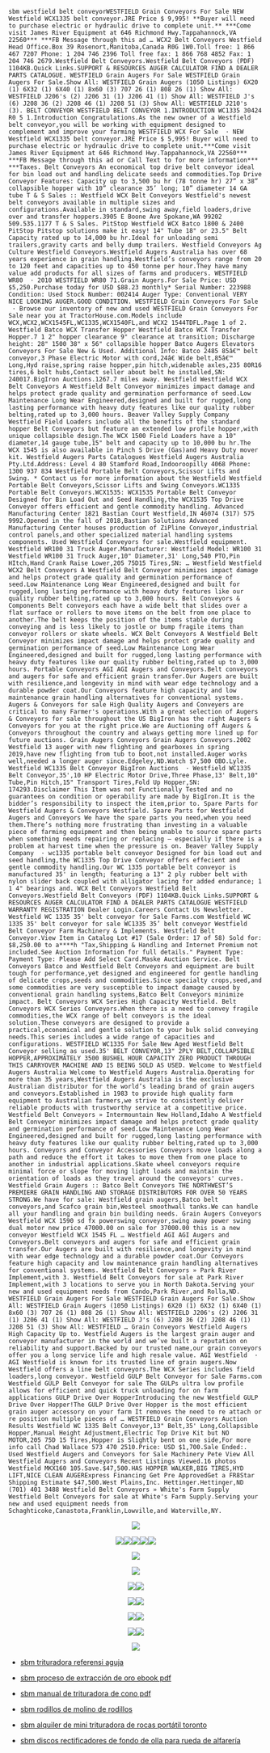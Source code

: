 
```
sbm westfield belt conveyorWESTFIELD Grain Conveyors For Sale NEW Westfield WCX1335 belt conveyor.JRE Price $ 9,995! **Buyer will need to purchase electric or hydraulic drive to complete unit.** ***Come visit James River Equipment at 646 Richmond Hwy.Tappahannock,VA 22560*** ***FB Message through this ad … WCX2 Belt Conveyors Westfield Head Office.Box 39 Rosenort,Manitoba,Canada R0G 1W0.Toll free: 1 866 467 7207 Phone: 1 204 746 2396 Toll free fax: 1 866 768 4852 Fax: 1 204 746 2679.Westfield Belt Conveyors.Westfield Belt Conveyors (PDF) 1104KB.Quick Links.SUPPORT & RESOURCES AUGER CALCULATOR FIND A DEALER PARTS CATALOGUE. WESTFIELD Grain Augers For Sale WESTFIELD Grain Augers For Sale.Show All: WESTFIELD Grain Augers (1050 Listings) 6X20 (1) 6X32 (1) 6X40 (1) 8x60 (3) 707 26 (1) 808 26 (1) Show All: WESTFIELD J206's (2) J206 31 (1) J206 41 (1) Show All: WESTFIELD J's (6) J208 36 (2) J208 46 (1) J208 51 (3) Show All: WESTFIELD J210's (3). BELT CONVEYOR WESTFIELD BELT CONVEYOR 1.INTRODUCTION WC1335 30424 R0 5 1.Introduction Congratulations.As the new owner of a Westfield belt conveyor,you will be working with equipment designed to complement and improve your farming WESTFIELD WCX For Sale  · NEW Westfield WCX1335 belt conveyor.JRE Price $ 5,995! Buyer will need to purchase electric or hydraulic drive to complete unit.***Come visit James River Equipment at 646 Richmond Hwy.Tappahannock,VA 22560*** ***FB Message through this ad or Call Text to for more information*** ***Taxes. Belt Conveyors An economical top drive belt conveyor ideal for bin load out and handling delicate seeds and commodities.Top Drive Conveyor Features: Capacity up to 3,500 bu hr (78 tonne hr) 27” x 38” collapsible hopper with 10” clearance 35’ long; 10” diameter 14 GA tube T & S Sales :: Westfield WCX Belt Conveyors Westfield's newest belt conveyors available in multiple sizes and configurations.Available in standard,swing away,field loaders,drive over and transfer hoppers.3905 E Boone Ave Spokane,WA 99202 509.535.1177 T & S Sales. PitStop Westfield WCX Batco 1800 & 2400 PitStop Pitstop solutions make it easy! 14" Tube 18" or 23.5" Belt Capacity rated up to 14,000 bu hr.Ideal for unloading semi trailers,gravity carts and belly dump trailers. Westfield Conveyors Ag Culture Westfield Conveyors.Westfield Augers Australia has over 68 years experience in grain handling.Westfield’s conveyors range from 20 to 120 feet and capacities up to 450 tonne per hour.They have many value add products for all sizes of farms and producers. WESTFIELD WR80  · 2010 WESTFIELD WR80 71.Grain Augers.For Sale Price: USD $5,250.Purchase today for USD $88.23 monthly* Serial Number: 223988 Condition: Used Stock Number: 002414 Auger Type: Conventional VERY NICE LOOKING AUGER.GOOD CONDITION. WESTFIELD Grain Conveyors For Sale  · Browse our inventory of new and used WESTFIELD Grain Conveyors For Sale near you at TractorHouse.com.Models include WCX,WCX2,WCX1545FL,WC1335,WCX1540FL,and WCX2 1544TDFL.Page 1 of 2. Westfield Batco WCX Transfer Hopper Westfield Batco WCX Transfer Hopper.7 1 2" hopper clearance 9" clearance at transition; Discharge height: 28" 1500 38" x 56" collapsible hopper Batco Augers Elevators Conveyors For Sale New & Used. Additional Info: Batco 2485 85â€™ belt conveyor,3 Phase Electric Motor with cord,24â€ Wide belt,85â€™ Long,Hyd raise,spring raise hopper,pin hitch,widenable axles,235 80R16 tires,6 bolt hubs,Contact seller about belt he installed,SN: 240017.BigIron Auctions.1267.7 miles away. Westfield Westfield WCX Belt Conveyors A Westfield Belt Conveyor minimizes impact damage and helps protect grade quality and germination performance of seed.Low Maintenance Long Wear Engineered,designed and built for rugged,long lasting performance with heavy duty features like our quality rubber belting,rated up to 3,000 hours. Beaver Valley Supply Company Westfield Field Loaders include all the benefits of the standard hopper Belt Conveyors but feature an extended low profile hopper,with unique collapsible design.The WCX 1500 Field Loaders have a 10" diameter,14 gauge tube,15" belt and capacity up to 10,000 bu hr.The WCX 1545 is also available in Pinch S Drive (Gas)and Heavy Duty mover kit. Westfield Augers Parts Catalogues Westfield Augers Australia Pty.Ltd.Address: Level 4 80 Stamford Road,Indooroopilly 4068 Phone: 1300 937 834 Westfield Portable Belt Conveyors,Scissor Lifts and Swing. * Contact us for more information about the Westfield Westfield Portable Belt Conveyors,Scissor Lifts and Swing Conveyors.WC1335 Portable Belt Conveyors.WCX1535: WCX1535 Portable Belt Conveyor Designed for Bin Load Out and Seed Handling,the WCX1535 Top Drive Conveyor offers efficient and gentle commodity handling. Advanced Manufacturing Center 1821 Bastian Court Westfield,IN 46074 (317) 575 9992.Opened in the fall of 2018,Bastian Solutions Advanced Manufacturing Center houses production of ZiPline Conveyor,industrial control panels,and other specialized material handling systems components. Used Westfield Conveyors for sale.Westfield equipment. Westfield WR100 31 Truck Auger.Manufacturer: Westfield Model: WR100 31 Westfield WR100 31 Truck Auger,10" Diameter,31' Long,540 PTO,Pin HItch,Hand Crank Raise Lower,205 75D15 Tires,SN: … Westfield Westfield WCX2 Belt Conveyors A Westfield Belt Conveyor minimizes impact damage and helps protect grade quality and germination performance of seed.Low Maintenance Long Wear Engineered,designed and built for rugged,long lasting performance with heavy duty features like our quality rubber belting,rated up to 3,000 hours. Belt Conveyors & Components Belt conveyors each have a wide belt that slides over a flat surface or rollers to move items on the belt from one place to another.The belt keeps the position of the items stable during conveying and is less likely to jostle or bump fragile items than conveyor rollers or skate wheels. WCX Belt Conveyors A Westfield Belt Conveyor minimizes impact damage and helps protect grade quality and germination performance of seed.Low Maintenance Long Wear Engineered,designed and built for rugged,long lasting performance with heavy duty features like our quality rubber belting,rated up to 3,000 hours. Portable Conveyors AGI AGI Augers and Conveyors.Belt conveyors and augers for safe and efficient grain transfer.Our Augers are built with resilience,and longevity in mind with wear edge technology and a durable powder coat.Our Conveyors feature high capacity and low maintenance grain handling alternatives for conventional systems. Augers & Conveyors for sale High Quality Augers and Conveyers are critical to many Farmer's operations.With a great selection of Augers & Conveyors for sale throughout the US BigIron has the right Augers & Conveyors for you at the right price.We are Auctioning off Augers & Conveyors throughout the country and always getting more lined up for future auctions. Grain Augers Conveyors Grain Augers Conveyors.2002 Westfield 13 auger with new flighting and gearboxes in spring 2019,have new flighting from tub to boot,not installed.Auger works well,needed a longer auger since.Edgeley,ND.Watch $7,500 OBO.Lyle. Westfield WC1335 Belt Conveyor BigIron Auctions  · Westfield WC1335 Belt Conveyor,35',10 HP Electric Motor Drive,Three Phase,13' Belt,10" Tube,Pin Hitch,15" Transport Tires,Fold Up Hopper,SN: 174293.Disclaimer This Item was not Functionally Tested and no guarantees on condition or operability are made by BigIron.It is the bidder’s responsibility to inspect the item,prior to. Spare Parts for Westfield Augers & Conveyors Westfield. Spare Parts for Westfield Augers and Conveyors We have the spare parts you need,when you need them.There’s nothing more frustrating than investing in a valuable piece of farming equipment and then being unable to source spare parts when something needs repairing or replacing — especially if there is a problem at harvest time when the pressure is on. Beaver Valley Supply Company  · wc1335 portable belt conveyor Designed for bin load out and seed handling,the WC1335 Top Drive Conveyor offers effecient and gentle commodity handling.Our WC 1335 portable belt conveyor is manufactured 35' in length; featuring a 13" 2 ply rubber belt with nylon slider back coupled with alligator lacing for added endurance; 1 1 4" bearings and. WCX Belt Conveyors Westfield Belt Conveyors.Westfield Belt Conveyors (PDF) 1104KB.Quick Links.SUPPORT & RESOURCES AUGER CALCULATOR FIND A DEALER PARTS CATALOGUE WESTFIELD WARRANTY REGISTRATION Dealer Login.Careers Contact Us Newsletter. Westfield WC 1335 35' belt conveyor for Sale Farms.com Westfield WC 1335 35' belt conveyor for sale WC1335 35’ belt conveyor Westfield Belt Conveyor Farm Machinery & Implements. Westfield Belt Conveyor.View Item in Catalog Lot #17 (Sale Order: 17 of 58) Sold for: $8,250.00 to a****h "Tax,Shipping & Handling and Internet Premium not included.See Auction Information for full details." Payment Type: Payment Type: Please Add Select Card.Maske Auction Service. Belt Conveyors Batco and Westfield Belt Conveyors and equipment are built tough for performance,yet designed and engineered for gentle handling of delicate crops,seeds and commodities.Since specialty crops,seed,and some commodities are very susceptible to impact damage caused by conventional grain handling systems,Batco Belt Conveyors minimize impact. Belt Conveyors WCX Series High Capacity Westfield. Belt Conveyors WCX Series Conveyors.When there is a need to convey fragile commodities,the WCX range of belt conveyors is the ideal solution.These conveyors are designed to provide a practical,economical and gentle solution to your bulk solid conveying needs.This series includes a wide range of capacities and configurations. WESTFIELD WC1335 For Sale New Aged Westfield Belt Conveyor selling as used.35' BELT CONVEYOR,13" 2PLY BELT,COLLAPSIBLE HOPPER,APPROXIMATELY 3500 BUSHEL HOUR CAPACITY ZERO PRODUCT THROUGH THIS CARRYOVER MACHINE AND IS BEING SOLD AS USED. Welcome to Westfield Augers Australia Welcome to Westfield Augers Australia.Operating for more than 35 years,Westfield Augers Australia is the exclusive Australian distributor for the world’s leading brand of grain augers and conveyors.Established in 1983 to provide high quality farm equipment to Australian farmers,we strive to consistently deliver reliable products with trustworthy service at a competitive price. Westfield Belt Conveyors » Intermountain New Holland,Idaho A Westfield Belt Conveyor minimizes impact damage and helps protect grade quality and germination performance of seed.Low Maintenance Long Wear Engineered,designed and built for rugged,long lasting performance with heavy duty features like our quality rubber belting,rated up to 3,000 hours. Conveyors and Conveyor Accessories Conveyors move loads along a path and reduce the effort it takes to move them from one place to another in industrial applications.Skate wheel conveyors require minimal force or slope for moving light loads and maintain the orientation of loads as they travel around the conveyors' curves. Westfield Grain Augers :: Batco Belt Conveyors THE NORTHWEST’S PREMIERE GRAIN HANDLING AND STORAGE DISTRIBUTORS FOR OVER 50 YEARS STRONG.We have for sale: Westfield grain augers,Batco belt conveyors,and Scafco grain bin,Westeel smoothwall tanks.We can handle all your handling and grain bin building needs. Grain Augers Conveyors Westfield WCX 1590 sd fx powerswing conveyor,swing away power swing dual motor new price 47000.00 on sale for 37000.00 this is a new conveyor Westfield WCX 1545 FL … Westfield AGI AGI Augers and Conveyors.Belt conveyors and augers for safe and efficient grain transfer.Our Augers are built with resilience,and longevity in mind with wear edge technology and a durable powder coat.Our Conveyors feature high capacity and low maintenance grain handling alternatives for conventional systems. Westfield Belt Conveyors » Park River Implement,with 3. Westfield Belt Conveyors for sale at Park River Implement,with 3 locations to serve you in North Dakota.Serving your new and used equipment needs from Cando,Park River,and Rolla,ND. WESTFIELD Grain Augers For Sale WESTFIELD Grain Augers For Sale.Show All: WESTFIELD Grain Augers (1050 Listings) 6X20 (1) 6X32 (1) 6X40 (1) 8x60 (3) 707 26 (1) 808 26 (1) Show All: WESTFIELD J206's (2) J206 31 (1) J206 41 (1) Show All: WESTFIELD J's (6) J208 36 (2) J208 46 (1) J208 51 (3) Show All: WESTFIELD … Grain Conveyors Westfield Augers High Capacity Up to. Westfield Augers is the largest grain auger and conveyor manufacturer in the world and we’ve built a reputation on reliability and support.Backed by our trusted name,our grain conveyors offer you a long service life and high resale value. AGI Westfield  · AGI Westfield is known for its trusted line of grain augers.Now Westfield offers a line belt conveyors.The WCX Series includes field loaders,long conveyor. Westfield GULP Belt Conveyor for Sale Farms.com Westfield GULP Belt Conveyor for sale The GULPs ultra low profile allows for efficient and quick truck unloading for on farm applications GULP Drive Over HopperIntroducing the new Westfield GULP Drive Over Hopper!The GULP Drive Over Hopper is the most efficient grain auger accessory on your farm It removes the need to re attach or re position multiple pieces of … WESTFIELD Grain Conveyors Auction Results Westfield WC 1335 Belt Conveyor,13" Belt,35' Long,Collapsible Hopper,Manual Height Adjustment,Electric Top Drive Kit but NO MOTOR,205 75D 15 Tires,Hopper is Slightly bent on one side,For more info call Chad Wallace 573 470 2510.Price: USD $1,700.Sale Ended:. Used Westfield Augers and Conveyors for Sale Machinery Pete View All Westfield Augers and Conveyors Recent Listings Viewed.16 photos Westfield MKX160 105.Save.$47,500.HAS HOPPER WALKER,BIG TIRES,HYD LIFT,NICE CLEAN AUGERExpress Financing Get Pre ApprovedGet a FR8Star Shipping Estimate $47,500.West Plains,Inc. Hettinger.Hettinger,ND (701) 401 3488 Westfield Belt Conveyors » White's Farm Supply Westfield Belt Conveyors for sale at White's Farm Supply.Serving your new and used equipment needs from Schaghticoke,Canastota,Franklin,Lowville,and Waterville,NY. 
```

<div align="center">

<a href="https://es-crusher.shibang-china.com/github&k=sbm+westfield+belt+conveyor"><img src="https://static.shibang-china.com/es/crusher/logo.jpg"></a>

<a href="https://es-crusher.shibang-china.com/github&k=sbm+westfield+belt+conveyor"><img src="https://static.shibang-china.com/es/crusher/index.jpg"></a><a href="https://es-crusher.shibang-china.com/material.htmlgithub&k=sbm+westfield+belt+conveyor"><img src="https://static.shibang-china.com/es/crusher/material.jpg"></a><a href="https://es-crusher.shibang-china.com/application.htmlgithub&k=sbm+westfield+belt+conveyor"><img src="https://static.shibang-china.com/es/crusher/application.jpg"></a><a href="https://es-crusher.shibang-china.com/aboutus.htmlgithub&k=sbm+westfield+belt+conveyor"><img src="https://static.shibang-china.com/es/crusher/aboutus.jpg"></a><a href="https://es-crusher.shibang-china.com/contact.htmlgithub&k=sbm+westfield+belt+conveyor"><img src="https://static.shibang-china.com/es/crusher/contact.jpg"></a>

<a href="https://es-crusher.shibang-china.com/github&k=sbm+westfield+belt+conveyor"><img src="https://static.shibang-china.com/es/crusher/banner.jpg"></a>

<a href="https://swt.shibang-china.com/github&k=sbm+westfield+belt+conveyor"><img src="https://static.shibang-china.com/es/crusher/text.jpg"></a>

<a href="https://swt.shibang-china.com/github&k=sbm+westfield+belt+conveyor"><img src="https://static.shibang-china.com/es/crusher/chat.jpg"></a><a href="https://es-crusher.shibang-china.com/contact.htmlgithub&k=sbm+westfield+belt+conveyor"><img src="https://static.shibang-china.com/es/crusher/message.jpg"></a>

<a href="https://es-crusher.shibang-china.com/products/pe.htmlgithub&k=sbm+westfield+belt+conveyor"><img src="https://static.shibang-china.com/es/crusher/pe.jpg"></a><a href="https://es-crusher.shibang-china.com/products/pf.htmlgithub&k=sbm+westfield+belt+conveyor"><img src="https://static.shibang-china.com/es/crusher/pf.jpg"></a>

<a href="https://es-crusher.shibang-china.com/products/hpt.htmlgithub&k=sbm+westfield+belt+conveyor"><img src="https://static.shibang-china.com/es/crusher/hpt.jpg"></a><a href="https://es-crusher.shibang-china.com/products/vsi.htmlgithub&k=sbm+westfield+belt+conveyor"><img src="https://static.shibang-china.com/es/crusher/vsi.jpg"></a>

<a href="https://es-crusher.shibang-china.com/products/klv.htmlgithub&k=sbm+westfield+belt+conveyor"><img src="https://static.shibang-china.com/es/crusher/klv.jpg"></a><a href="https://es-crusher.shibang-china.com/products/portable.htmlgithub&k=sbm+westfield+belt+conveyor"><img src="https://static.shibang-china.com/es/crusher/portable.jpg"></a>

<a href="https://swt.shibang-china.com/github&k=sbm+westfield+belt+conveyor"><img src="https://static.shibang-china.com/es/crusher/case.jpg"></a>

</div>


* [sbm trituradora referensi aguja](sbm%20trituradora%20referensi%20aguja.md)

* [sbm proceso de extracción de oro ebook pdf](sbm%20proceso%20de%20extracci%C3%B3n%20de%20oro%20ebook%20pdf.md)

* [sbm manual de trituradora de cono pdf](sbm%20manual%20de%20trituradora%20de%20cono%20pdf.md)

* [sbm rodillos de molino de rodillos](sbm%20rodillos%20de%20molino%20de%20rodillos.md)

* [sbm alquiler de mini trituradora de rocas portátil toronto](sbm%20alquiler%20de%20mini%20trituradora%20de%20rocas%20port%C3%A1til%20toronto.md)

* [sbm discos rectificadores de fondo de olla para rueda de alfarería](sbm%20discos%20rectificadores%20de%20fondo%20de%20olla%20para%20rueda%20de%20alfarer%C3%ADa.md)